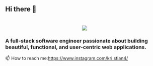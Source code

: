 ## Hi there 👋







<h1 align="center">
    <img src="https://readme-typing-svg.herokuapp.com/?font=Inter&size=48&center=true&vCenter=true&width=500&height=70&color=4493F8&duration=4000&lines=Hi+There!+👋;+I'm+Kay+C!;" />
</h1>

### A full-stack software engineer passionate about building beautiful, functional, and user-centric web applications.
📫 How to reach me:https://www.instagram.com/kri.stian4/
